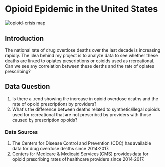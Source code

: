 # Opioid Epidemic in the United States 
![opioid-crisis map](https://user-images.githubusercontent.com/52727399/71946262-e6789280-318e-11ea-9b14-d1148968f989.jpg)

## Introduction
The national rate of drug overdose deaths over the last decade is increasing rapidly. The idea behind my project is to analyze data to see whether these deaths are linked to opiates prescriptions or opioids used as recreational. Can we see any correlation between these deaths and the rate of opiates prescribing? 

## Data Question
1. Is there a trend showing the increase in opioid overdose deaths and the rate of opioid prescriptions by providers?
2. What's the difference between deaths related to synthetic/illegal opioids used for recreational that are not prescribed by providers with those caused by prescription opioids?

### Data Sources
1. The Centers for Disease Control and Prevention (CDC) has available data for drug overdose deaths since 2014-2017.  
2. Centers for Medicare & Medicaid Services (CMS) provides data for opioid prescribing rates of healthcare providers since 2014-2017.



